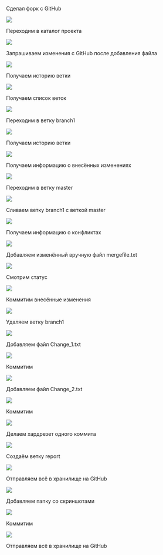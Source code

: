 Сделал форк с GitHub

![](Image/1.jpg)

Переходим в каталог проекта

![](Image/2.jpg)

Запрашиваем изменения с GitHub после добавления файла

![](Image/3.jpg)

Получаем историю ветки

![](Image/4.jpg)

Получаем список веток

![](Image/5.jpg)

Переходим в ветку branch1

![](Image/6.jpg)

Получаем историю ветки

![](Image/7.jpg)

Получаем информацию о внесённых изменениях

![](Image/8.jpg)

Переходим в ветку master

![](Image/9.jpg)

Сливаем ветку branch1 с веткой master

![](Image/10.jpg)

Получаем информацию о конфликтах

![](Image/11.jpg)

Добавляем изменённый вручную файл mergefile.txt

![](Image/12.jpg)

Смотрим статус

![](Image/13.jpg)

Коммитим внесённые изменения

![](Image/14.jpg)

Удаляем ветку branch1

![](Image/15.jpg)

Добавляем файл Change_1.txt

![](Image/16.jpg)

Коммитим 

![](Image/17.jpg)

Добавляем файл Change_2.txt

![](Image/18.jpg)

Коммитим

![](Image/19.jpg)

Делаем хардрезет одного коммита

![](Image/20.jpg)

Создаём ветку report

![](Image/21.jpg)

Отправляем всё в хранилище на GitHub

![](Image/22.jpg)

Добавляем папку со скриншотами

![](Image/23.jpg)

Коммитим

![](Image/24.jpg)

Отправляем всё в хранилище на GitHub
